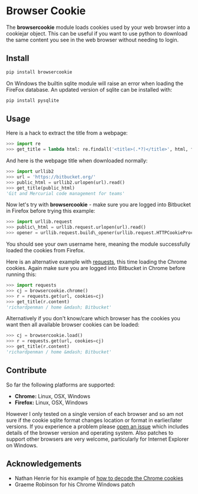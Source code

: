 Browser Cookie
==============

The **browsercookie** module loads cookies used by your web browser
into a cookiejar object. This can be useful if you want to use python to
download the same content you see in the web browser without needing to
login.

Install
-------

```python
pip install browsercookie
```

On Windows the builtin sqlite module will raise an error when loading
the FireFox database. An updated version of sqlite can be installed with:

```python
pip install pysqlite
```

Usage
-----

Here is a hack to extract the title from a webpage:

```python
>>> import re
>>> get_title = lambda html: re.findall('<title>(.*?)</title>', html, flags=re.DOTALL)[0].strip()
```

And here is the webpage title when downloaded normally:

```python
>>> import urllib2
>>> url = 'https://bitbucket.org/'
>>> public_html = urllib2.urlopen(url).read()
>>> get_title(public_html)
'Git and Mercurial code management for teams'
```

Now let's try with **browsercookie** - make sure you are logged into
Bitbucket in Firefox before trying this example:

```python
>>> import urllib.request
>>> public\_html = urllib.request.urlopen(url).read()
>>> opener = urllib.request.build\_opener(urllib.request.HTTPCookieProcessor(cj))
```

You should see your own username here, meaning the module successfully
loaded the cookies from Firefox.

Here is an alternative example with
[requests](http://docs.python-requests.org/en/latest/), this time
loading the Chrome cookies. Again make sure you are logged into
Bitbucket in Chrome before running this:

```python
>>> import requests
>>> cj = browsercookie.chrome()
>>> r = requests.get(url, cookies=cj)
>>> get_title(r.content)
'richardpenman / home &mdash; Bitbucket'
```

Alternatively if you don't know/care which browser has the cookies you
want then all available browser cookies can be loaded:

```python
>>> cj = browsercookie.load()
>>> r = requests.get(url, cookies=cj)
>>> get_title(r.content)
'richardpenman / home &mdash; Bitbucket'
```

Contribute
----------

So far the following platforms are supported:

-  **Chrome:** Linux, OSX, Windows
-  **Firefox:** Linux, OSX, Windows

However I only tested on a single version of each browser and so am not
sure if the cookie sqlite format changes location or format in
earlier/later versions. If you experience a problem please [open an
issue](https://github.com/richardpenman/browsercookie/issues/new)
which includes details of the browser version and operating system. Also
patches to support other browsers are very welcome, particularly for
Internet Explorer on Windows.

Acknowledgements
----------------

* Nathan Henrie for his example of [how to decode the Chrome cookies](http://n8henrie.com/2013/11/use-chromes-cookies-for-easier-downloading-with-python-requests/)
* Graeme Robinson for his Chrome Windows patch
